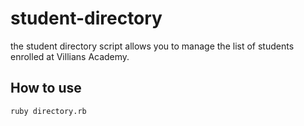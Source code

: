 # student-directory #


the student directory script allows you to manage the list of students enrolled at Villians Academy.

## How to use ##

```shell
ruby directory.rb
```